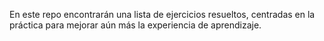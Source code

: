 En este repo encontrarán una lista de ejercicios resueltos, centradas en la práctica para mejorar aún más la experiencia de aprendizaje.

